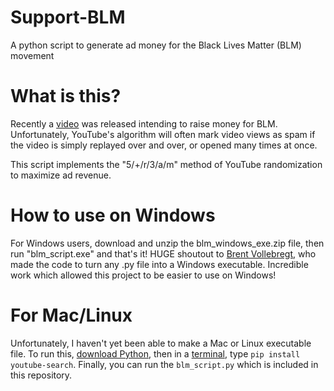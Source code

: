 # Support-BLM
A python script to generate ad money for the Black Lives Matter (BLM) movement

# What is this?
Recently a [video](https://youtu.be/bCgLa25fDHM) was released intending to raise money for BLM. Unfortunately, YouTube's algorithm will often mark video views as spam if the video is simply replayed over and over, or opened many times at once.

This script implements the "5/+/r/3/a/m" method of YouTube randomization to maximize ad revenue.

# How to use on Windows
For Windows users, download and unzip the blm_windows_exe.zip file, then run "blm_script.exe" and that's it! HUGE shoutout to [Brent Vollebregt](https://github.com/brentvollebregt/auto-py-to-exe), who made the code to turn any .py file into a Windows executable. Incredible work which allowed this project to be easier to use on Windows!

# For Mac/Linux
Unfortunately, I haven't yet been able to make a Mac or Linux executable file. To run this, [download Python](https://www.python.org/downloads/), then in a [terminal](https://www.youtube.com/watch?v=QROX039ckO8), type `pip install youtube-search`. Finally, you can run the `blm_script.py` which is included in this repository.
